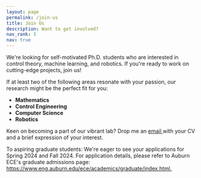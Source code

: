 ```yaml
---
layout: page
permalink: /join-us
title: Join Us
description: Want to get involved?
nav_rank: 5
nav: true
---
```


We're looking for self-motivated Ph.D. students who are interested in control theory, machine learning, and robotics.  If you're ready to work on cutting-edge projects, join us!


If at least two of the following areas resonate with your passion, our research might be the perfect fit for you:
- **Mathematics**
- **Control Engineering**
- **Computer Science**
- **Robotics**
  
Keen on becoming a part of our vibrant lab? Drop me an <a href="mailto:{{ site.email | encode_email }}" title="email">email <i class="fas fa-envelope"></i></a> with your CV and a brief expression of your interest.


To aspiring graduate students: We're eager to see your applications for Spring 2024 and Fall 2024.
For application details, please refer to Auburn ECE's graduate admissions page: <https://www.eng.auburn.edu/ece/academics/graduate/index.html.>

